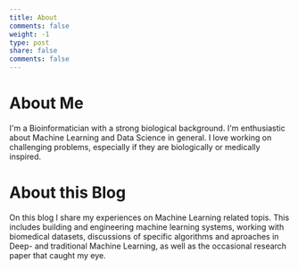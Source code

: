 ```yaml
---
title: About
comments: false
weight: -1
type: post
share: false
comments: false
---
```


# About Me
I'm a Bioinformatician with a strong biological background. I'm enthusiastic about Machine Learning and Data Science in general. I love working on challenging problems, especially if they are biologically or medically inspired. 

# About this Blog
On this blog I share my experiences on Machine Learning related topis. This includes building and engineering machine learning systems, working with biomedical datasets, discussions of specific algorithms and aproaches in Deep- and traditional Machine Learning, as well as the occasional research paper that caught my eye.

